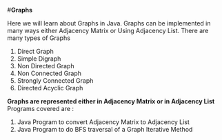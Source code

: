 #**Graphs**

Here we will learn about Graphs in Java. Graphs can be implemented in many ways either Adjacency Matrix or Using Adjacency List. 
There are many types of Graphs 
1) Direct Graph
2) Simple Digraph
3) Non Directed Graph
4) Non Connected Graph
5) Strongly Connected Graph 
6) Directed Acyclic Graph 


**Graphs are represented either in Adjacency Matrix or in Adjacency List**
Programs covered are :

1) Java Program to convert Adjacency Matrix to Adjacency List
2) Java Program to do BFS traversal of a Graph Iterative Method 
